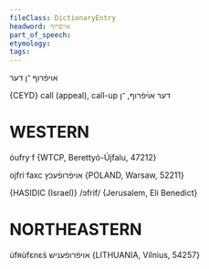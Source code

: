 ```yaml
---
fileClass: DictionaryEntry
headword: אויפֿרוף
part_of_speech: 
etymology: 
tags: 
---
```

אויפֿרוף
־ן
דער

{CEYD}
call (appeal), call-up דער אױ֜פֿרוף, ־ן

WESTERN
========

óufryˑf {WTCP, Berettyó-Újfalu, 47212}

ojfriˑfaxc אויפֿרופֿעכץ {POLAND, Warsaw, 52211}

{HASIDIC (Israel)}
/ɔfrif/ {Jerusalem, Eli Benedict}

NORTHEASTERN
==============

úfʀùfɛnɛs̀ אויפֿרופֿעניש {LITHUANIA, Vilnius, 54257}
